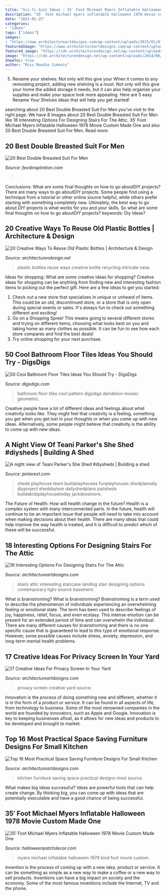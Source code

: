 ```yaml
---
title: "Sci-fi Suit Ideas : 35′ Foot Michael Myers Inflatable Halloween 1978 Movie Custom Made One"
description: "35′ foot michael myers inflatable halloween 1978 movie custom made one"
date: "2023-01-25"
categories:
- "ideas"
tags: ["ideas"]
images:
- "https://www.architectureartdesigns.com/wp-content/uploads/2015/01/815.jpg"
featuredImage: "https://www.architectureartdesigns.com/wp-content/uploads/2015/01/815.jpg"
featured_image: "https://cdn.architecturendesign.net/wp-content/uploads/2014/08/plastic-bottles-recycling-ideas-24.jpg"
image: "https://cdn.architecturendesign.net/wp-content/uploads/2014/08/plastic-bottles-recycling-ideas-24.jpg"
ShowToc: true
author: "Miss Maudie Simonis"
---
```



5. Rename your shelves: Not only will this give your
When it comes to any renovating project, adding new shelving is a must. Not only will this give your home the added storage it needs, but it can also help organize your supplies and make your space look more appealing. Here are 5 easy Rename Your Shelves ideas that will help you get started!

	

		
searching about 20 Best Double Breasted Suit For Men you've visit to the right page. We have 8 Images about 20 Best Double Breasted Suit For Men like 18 Interesting Options For Designing Stairs For The Attic, 35′ Foot Michael Myers Inflatable Halloween 1978 Movie Custom Made One and also 20 Best Double Breasted Suit For Men. Read more:
		
    
## 20 Best Double Breasted Suit For Men

<img loading=lazy src="https://www.feedinspiration.com/wp-content/uploads/2015/08/Grey-Tweed-Double-Breasted-Suit.jpg" onerror="this.onerror=null;this.src='https://tse3.mm.bing.net/th?id=OIP.eRCC7ekSP8u13kH50v5s8gHaLH&amp;pid=15.1';" alt="20 Best Double Breasted Suit For Men">

_Source: feedinspiration.com_

>. 

	

Conclusions: What are some final thoughts on how to go aboutDIY projects?
There are many ways to go aboutDIY projects. Some people find using a technique from a tutorial or other online source helpful, while others prefer starting with something completely new. Ultimately, the best way to go about DIY projects is what works for you and your skills. So what are some final thoughts on how to go aboutDIY projects? keywords: Diy Ideas?

    
## 20 Creative Ways To Reuse Old Plastic Bottles | Architecture &amp; Design

<img loading=lazy src="https://cdn.architecturendesign.net/wp-content/uploads/2014/08/plastic-bottles-recycling-ideas-24.jpg" onerror="this.onerror=null;this.src='https://tse2.mm.bing.net/th?id=OIP.hw96fflQvr0I_8V3P5jg3AHaK4&amp;pid=15.1';" alt="20 Creative Ways To Reuse Old Plastic Bottles | Architecture &amp; Design">

_Source: architecturendesign.net_

>plastic bottles reuse ways creative bottle recycling intricate vase. 

	

Ideas for shopping: What are some creative ideas for shopping?
Creative ideas for shopping can be anything from finding new and interesting fashion items to picking out the perfect gift. Here are a few ideas to get you started: 
1. Check out a new store that specializes in unique or unheard of items. This could be an old, discontinued store, or a store that is only open during special events or sales. It's always fun to check out something different and exciting! 
2. Go on a Shopping Spree! This means going to several different stores and trying on different items, choosing what looks best on you and taking home as many clothes as possible. It can be fun to see how each store compares and find the best deals! 
3. Try online shopping for your next purchase.

    
## 50 Cool Bathroom Floor Tiles Ideas You Should Try - DigsDigs

<img loading=lazy src="https://www.digsdigs.com/photos/15-geometric-pattern-bathroom-floor-tiles.jpg" onerror="this.onerror=null;this.src='https://tse4.mm.bing.net/th?id=OIP.NYhq-cIDBaEAe4Vi0U__lAHaLM&amp;pid=15.1';" alt="50 Cool Bathroom Floor Tiles Ideas You Should Try - DigsDigs">

_Source: digsdigs.com_

>bathroom floor tiles cool pattern digsdigs dandelion mosaic geometric. 

	

Creative people have a lot of different ideas and feelings about what creativity looks like. They might feel that creativity is a feeling, something you get when you get lost in your thoughts or when you come up with new ideas. Alternatively, some people might believe that creativity is the ability to come up with new ideas.

    
## A Night View Of Teani Parker&#039;s She Shed #diysheds | Building A Shed

<img loading=lazy src="https://i.pinimg.com/736x/7e/4d/f4/7e4df43bd9d6eadda666b26c4665f26d.jpg" onerror="this.onerror=null;this.src='https://tse1.mm.bing.net/th?id=OIP.FAP7b2fjPBua_075YnfI-QHaJ4&amp;pid=15.1';" alt="A night view of Teani Parker&#039;s She Shed #diysheds | Building a shed">

_Source: pinterest.com_

>sheds playhouse teani buildplayhouses funplayhouses shedplansdiy diyproject shedsbytom dailyshedplans justsheds buildakidsplayhousetoday jackdoesmore. 

	

The Future of Health: How will health change in the future?
Health is a complex system with many interconnected parts. In the future, health will continue to be an important issue that people will need to take into account when making decisions about their health. There are many ideas that could help improve the way health is treated, and it is difficult to predict which of these will be successful.

    
## 18 Interesting Options For Designing Stairs For The Attic

<img loading=lazy src="https://www.architectureartdesigns.com/wp-content/uploads/2016/09/17-3.jpg" onerror="this.onerror=null;this.src='https://tse3.mm.bing.net/th?id=OIP.u7wtwTpgwUwO1Oc_2iqXLQHaLJ&amp;pid=15.1';" alt="18 Interesting Options For Designing Stairs For The Attic">

_Source: architectureartdesigns.com_

>stairs attic interesting staircase landing stair designing options contemporary hgtv source basement. 

	

What is brainstroming?
What is brainstroming? Brainstroming is a term used to describe the phenomenon of individuals experiencing an overwhelming feeling or emotional state. The term has been used to describe feelings of joy, happiness, relief, focus, and even ecstasy. This intense emotion can be present for an extended period of time and can overwhelm the individual. There are many different causes for brainstroming and there is no one specific cause that is guaranteed to lead to this type of emotional response. However, some possible causes include stress, anxiety, depression, and long-term mental health problems.

    
## 17 Creative Ideas For Privacy Screen In Your Yard

<img loading=lazy src="https://www.architectureartdesigns.com/wp-content/uploads/2016/07/15-49.jpg" onerror="this.onerror=null;this.src='https://tse4.mm.bing.net/th?id=OIP.1asSOCM3TSDC81x0PrFTtgHaJ4&amp;pid=15.1';" alt="17 Creative Ideas For Privacy Screen In Your Yard">

_Source: architectureartdesigns.com_

>privacy screen creative yard source. 

	

Innovation is the process of doing something new and different, whether it is in the form of a product or service. It can be found in all aspects of life, from technology to business. Some of the most renowned companies in the world are founded by innovators, such as Apple and Google. Innovation is key to keeping businesses afloat, as it allows for new ideas and products to be developed and brought to market.

    
## Top 16 Most Practical Space Saving Furniture Designs For Small Kitchen

<img loading=lazy src="https://www.architectureartdesigns.com/wp-content/uploads/2015/01/815.jpg" onerror="this.onerror=null;this.src='https://tse3.mm.bing.net/th?id=OIP.SB0RIgQvsOVkRnmBMWwHFgHaLO&amp;pid=15.1';" alt="Top 16 Most Practical Space Saving Furniture Designs For Small Kitchen">

_Source: architectureartdesigns.com_

>kitchen furniture saving space practical designs most source. 

	

What makes big ideas successful?
Ideas are powerful tools that can help create change. By thinking big, you can come up with ideas that are potentially executable and have a good chance of being successful.

    
## 35′ Foot Michael Myers Inflatable Halloween 1978 Movie Custom Made One

<img loading=lazy src="http://halloweenpatchdecor.com/wp-content/pics/35_Foot_Michael_Myers_Inflatable_Halloween_1978_Movie_Custom_Made_One_Of_A_Kind_05_thhi.jpg" onerror="this.onerror=null;this.src='https://tse1.mm.bing.net/th?id=OIP.ZLNCNo9PJXOq4mhS27IjGgAAAA&amp;pid=15.1';" alt="35′ Foot Michael Myers Inflatable Halloween 1978 Movie Custom Made One">

_Source: halloweenpatchdecor.com_

>myers michael inflatable halloween 1978 kind foot movie custom. 

	

Invention is the process of coming up with a new idea, product or service. It can be something as simple as a new way to make a coffee or a new way to sell products. Inventions can have a big impact on society and the economy. Some of the most famous inventions include the Internet, TV and the phone.

